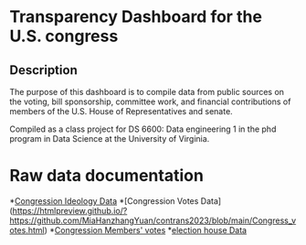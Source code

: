 # Transparency Dashboard for the U.S. congress
## Description

The purpose of this dashboard is to compile data from public sources on the voting, bill sponsorship, committee work, and financial contributions of members of the U.S. House of Representatives and senate.

Compiled as a class project for DS 6600: Data engineering 1 in the phd program in Data Science at the University of Virginia.

# Raw data documentation

*[Congression Ideology Data](https://htmlpreview.github.io/?https://github.com/MiaHanzhangYuan/contrans2023/blob/main/Congress_Ideology.html)
*[Congression Votes Data] (https://htmlpreview.github.io/?https://github.com/MiaHanzhangYuan/contrans2023/blob/main/Congress_votes.html)
*[Congression Members' votes](https://htmlpreview.github.io/?https://github.com/MiaHanzhangYuan/contrans2023/blob/main/member_votes.html)
*[election house Data](https://htmlpreview.github.io/?https://github.com/MiaHanzhangYuan/contrans2023/blob/main/electionhouse.html)
